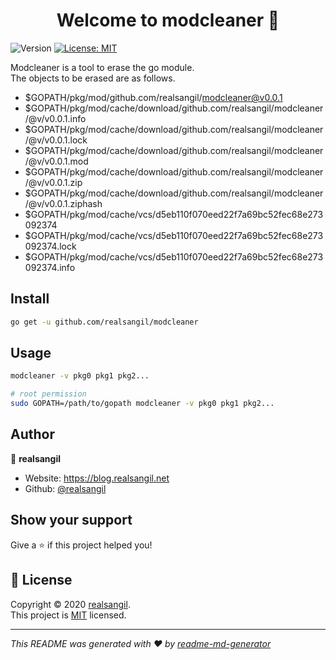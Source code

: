 <h1 align="center">Welcome to modcleaner 👋</h1>
<p>
  <img alt="Version" src="https://img.shields.io/badge/version-v0.0.1-blue.svg?cacheSeconds=2592000" />
  <a href="https://github.com/realsangil/modcleaner/blob/master/LICENSE" target="_blank">
    <img alt="License: MIT" src="https://img.shields.io/badge/License-MIT-yellow.svg" />
  </a>
</p>

Modcleaner is a tool to erase the go module.  
The objects to be erased are as follows.
- $GOPATH/pkg/mod/github.com/realsangil/modcleaner@v0.0.1
- $GOPATH/pkg/mod/cache/download/github.com/realsangil/modcleaner/@v/v0.0.1.info
- $GOPATH/pkg/mod/cache/download/github.com/realsangil/modcleaner/@v/v0.0.1.lock
- $GOPATH/pkg/mod/cache/download/github.com/realsangil/modcleaner/@v/v0.0.1.mod
- $GOPATH/pkg/mod/cache/download/github.com/realsangil/modcleaner/@v/v0.0.1.zip
- $GOPATH/pkg/mod/cache/download/github.com/realsangil/modcleaner/@v/v0.0.1.ziphash
- $GOPATH/pkg/mod/cache/vcs/d5eb110f070eed22f7a69bc52fec68e273092374
- $GOPATH/pkg/mod/cache/vcs/d5eb110f070eed22f7a69bc52fec68e273092374.lock
- $GOPATH/pkg/mod/cache/vcs/d5eb110f070eed22f7a69bc52fec68e273092374.info



## Install

```sh
go get -u github.com/realsangil/modcleaner
```

## Usage

```sh
modcleaner -v pkg0 pkg1 pkg2... 

# root permission
sudo GOPATH=/path/to/gopath modcleaner -v pkg0 pkg1 pkg2... 
```

## Author

👤 **realsangil**

* Website: https://blog.realsangil.net
* Github: [@realsangil](https://github.com/realsangil)

## Show your support

Give a ⭐️ if this project helped you!

## 📝 License

Copyright © 2020 [realsangil](https://github.com/realsangil).<br />
This project is [MIT](https://github.com/realsangil/modcleaner/blob/master/LICENSE) licensed.

***
_This README was generated with ❤️ by [readme-md-generator](https://github.com/kefranabg/readme-md-generator)_